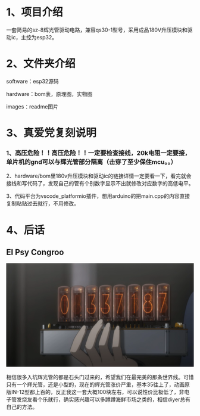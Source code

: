 # 1、项目介绍
一套简易的sz-8辉光管驱动电路，兼容qs30-1型号，采用成品180V升压模块和驱动ic，主控为esp32。
# 2、文件夹介绍
software：esp32源码

hardware：bom表，原理图，实物图

images：readme图片
# 3、真爱党复刻说明
 ### 1、高压危险！！高压危险！！一定要检查接线，20k电阻一定要接，单片机的gnd可以与辉光管部分隔离（击穿了至少保住mcu。。）
2、hardware/bom里180v升压模块和驱动ic的链接详情一定要看一下，看完就会接线和写代码了，发现自己的管有个别数字显示不出就修改对应数字的高低电平。

3、代码平台为vscode_platformio插件，想用arduino的把main.cpp的内容直接复制粘贴过去就行，不用修改。

# 4、后话
## El Psy Congroo  
![image](https://github.com/xiaocainiao11111/Glow_Tube/blob/main/images/tube.png)

相信很多入坑辉光管的都是石头门过来的，希望我们在最完美的那条世界线。可惜只有一个辉光管，还是小型的，现在的辉光管涨价严重，基本35往上了，动画原版IN-12型都上百的，反正我这一套大概100块左右，可以说性价比极低了，非电子管发烧友看个乐就行，确实感兴趣可以多蹲蹲海鲜市场之类的，相信diyer总有自己的方法。
